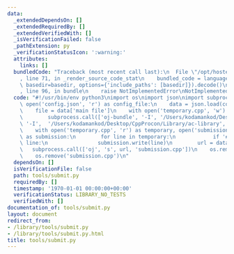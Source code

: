 ```yaml
---
data:
  _extendedDependsOn: []
  _extendedRequiredBy: []
  _extendedVerifiedWith: []
  _isVerificationFailed: false
  _pathExtension: py
  _verificationStatusIcon: ':warning:'
  attributes:
    links: []
  bundledCode: "Traceback (most recent call last):\n  File \"/opt/hostedtoolcache/Python/3.9.2/x64/lib/python3.9/site-packages/onlinejudge_verify/documentation/build.py\"\
    , line 71, in _render_source_code_stat\n    bundled_code = language.bundle(stat.path,\
    \ basedir=basedir, options={'include_paths': [basedir]}).decode()\n  File \"/opt/hostedtoolcache/Python/3.9.2/x64/lib/python3.9/site-packages/onlinejudge_verify/languages/python.py\"\
    , line 96, in bundle\n    raise NotImplementedError\nNotImplementedError\n"
  code: "#!/usr/bin/env python3\nimport os\nimport json\nimport subprocess\n\nwith\
    \ open('config.json', 'r') as config_file:\n    data = json.load(config_file)\n\
    \    file = data['main file']\n    with open('temporary.cpp', 'w') as temporary:\n\
    \        subprocess.call(['oj-bundle', '-I', '/Users/kodamankod/Desktop/CppProcon/Library/proconlib/',\
    \ '-I',  '/Users/kodamankod/Desktop/CppProcon/Library/ac-library', file], stdout=temporary)\n\
    \    with open('temporary.cpp', 'r') as temporary, open('submission.cpp', 'w')\
    \ as submission:\n        for line in temporary:\n            if '#line' not in\
    \ line:\n                submission.write(line)\n        url = data['url']\n \
    \   subprocess.call(['oj', 's', url, 'submission.cpp'])\n    os.remove('temporary.cpp')\n\
    \    os.remove('submission.cpp')\n"
  dependsOn: []
  isVerificationFile: false
  path: tools/submit.py
  requiredBy: []
  timestamp: '1970-01-01 00:00:00+00:00'
  verificationStatus: LIBRARY_NO_TESTS
  verifiedWith: []
documentation_of: tools/submit.py
layout: document
redirect_from:
- /library/tools/submit.py
- /library/tools/submit.py.html
title: tools/submit.py
---
```

